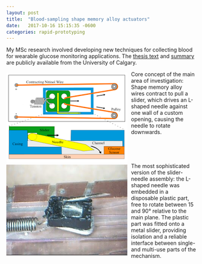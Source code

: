 ```yaml
---
layout: post
title:  "Blood-sampling shape memory alloy actuators"
date:   2017-10-16 15:15:35 -0600
categories: rapid-prototyping
---
```


My MSc research involved developing new techniques for collecting blood for wearable glucose monitoring applications. The [thesis text](https://prism.ucalgary.ca/bitstream/handle/11023/4199/ucalgary_2017_berka_martin.pdf) and [summary](https://prism.ucalgary.ca/handle/11023/4199) are publicly available from the University of Calgary.
<div style = "float: left"><img alt="Overhead and side view of mechanism concept" border="0" height="238" src="/assets/MechanismOverview.png" style="display:inline;float:left;margin:5px 10px 0px 0px" width="320" />
Core concept of the main area of investigation: Shape memory alloy wires contract to pull a slider, which drives an L-shaped needle against one wall of a custom opening, causing the needle to rotate downwards.</div>
<div style="float:left"><img alt="Needle in rotating joint with disposable plastic part, fitted onto multi-use metal part." border="0" src="/assets/AluminumAssembly2.jpg" style="display:inline;float:left;margin:5px 10px 0px 0px" />
The most sophisticated version of the slider-needle assembly: the L-shaped needle was embedded in a disposable plastic part, free to rotate between 15 and 90° relative to the main plane. The plastic part was fitted onto a metal slider, providing isolation and a reliable interface between single- and multi-use parts of the mechanism.</div>
